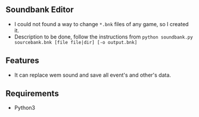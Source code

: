 ## Soundbank Editor

* I could not found a way to change `*.bnk` files of any game, so I created it.
* Description to be done, follow the instructions from `python soundbank.py sourcebank.bnk [file file|dir] [-o output.bnk]`

## Features

* It can replace wem sound and save all event's and other's data.

## Requirements

* Python3
